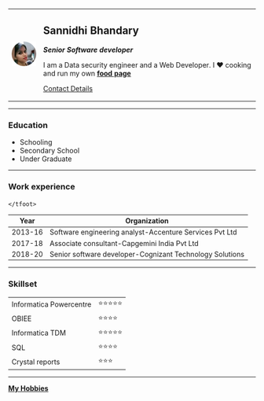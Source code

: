 <html lang="en" dir="ltr">

<head>
  <meta charset="utf-8">
  <title>Sannidhi's Personal Site</title>
</head>

<body>
  <table cellspacing=20>
    <tr>
      <td><img src="Sann_image.png" alt="Sannidhi Profile pictures"></td>
      <td>
        <h2>Sannidhi Bhandary</h2>
        <p><em><strong>Senior Software developer</strong></em></p>
        <p>I am a Data security engineer and a Web Developer. I ❤ cooking and run my own <strong><a href="https://www.instagram.com/oncebitten_twicefed/">food page</a></strong> </p>
        <p><a href="Contact Me.html"> Contact Details</a></p>
      </td>
    </tr>
  </table>


  <hr>
  <h3>Education</h3>
  <ul>
    <li>Schooling</li>
    <li>Secondary School</li>
    <li>Under Graduate</li>
  </ul>
  <hr>
  <h3>Work experience</h3>
  <table>
    <thead>
      <tr>
        <th>Year</th>
        <th>Organization</th>
      </tr>
    </thead>
    <tbody>
      <tr>
        <td>2013-16</td>
        <td>Software engineering analyst-Accenture Services Pvt Ltd</td>
      </tr>
      <td>2017-18</td>
      <td>Associate consultant-Capgemini India Pvt Ltd</td>
      <tr>
        <td>2018-20</td>
        <td>Senior software developer-Cognizant Technology Solutions</td>
      </tr>
    </tbody>
    <tfoot>

    </tfoot>

  </table>
  <hr>
  <h3>Skillset</h3>



  <table cellspacing="10">
    <tr>
      <td>Informatica Powercentre</td>
      <td>⭐⭐⭐⭐⭐</td>
    </tr>
    <tr>
      <td>OBIEE</td>
      <td>⭐⭐⭐⭐</td>
    </tr>
    <tr>
      <td>Informatica TDM</td>
      <td>⭐⭐⭐⭐⭐</td>
    </tr>
    <tr>
      <td>SQL</td>
      <td>⭐⭐⭐⭐</td>
    </tr>
    <tr>
      <td>Crystal reports</td>
      <td>⭐⭐⭐</td>
    </tr>

  </table>

  <hr>
  <strong><a href="hobbies.html">My Hobbies</a></strong>
</body>

</html>
